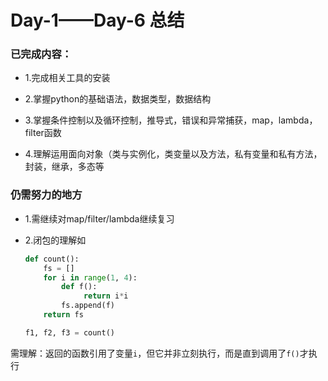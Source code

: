 # Day-1——Day-6 总结

### 已完成内容：

* 1.完成相关工具的安装

* 2.掌握python的基础语法，数据类型，数据结构

* 3.掌握条件控制以及循环控制，推导式，错误和异常捕获，map，lambda，filter函数

* 4.理解运用面向对象（类与实例化，类变量以及方法，私有变量和私有方法，封装，继承，多态等

	

### 仍需努力的地方

* 1.需继续对map/filter/lambda继续复习

* 2.闭包的理解如

	```python
	def count():
	    fs = []
	    for i in range(1, 4):
	        def f():
	             return i*i
	        fs.append(f)
	    return fs
	
	f1, f2, f3 = count()
	```

需理解：返回的函数引用了变量`i`，但它并非立刻执行，而是直到调用了`f()`才执行